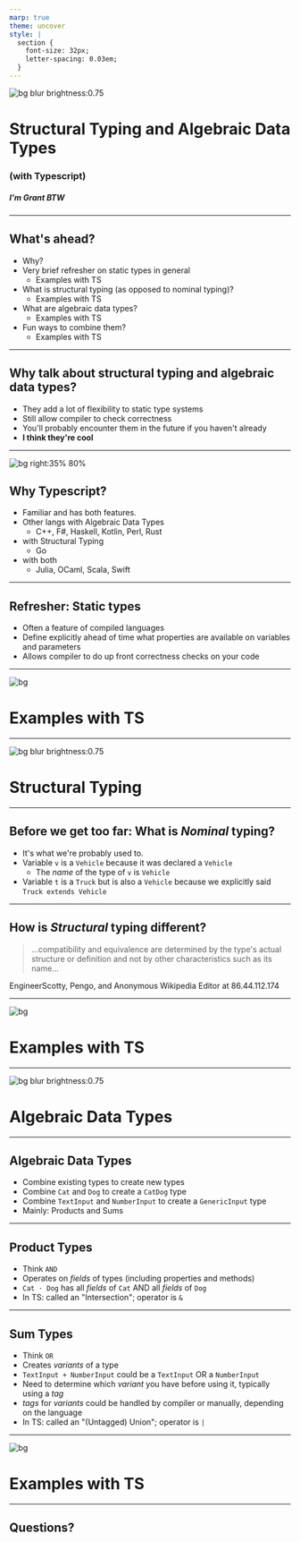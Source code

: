 ```yaml
---
marp: true
theme: uncover
style: |
  section {
    font-size: 32px;
    letter-spacing: 0.03em;
  }
---
```


<!-- _class: invert -->
![bg blur brightness:0.75](https://unsplash.com/photos/sPw8RqYTdn0/download?force=true&w=1920)

# Structural Typing and Algebraic Data Types

### (with Typescript)

##### I'm Grant BTW

---

## What's ahead?

* Why?
* Very brief refresher on static types in general
  * Examples with TS
* What is structural typing (as opposed to nominal typing)?
  * Examples with TS
* What are algebraic data types?
  * Examples with TS
* Fun ways to combine them?
  * Examples with TS

---

## Why talk about structural typing and algebraic data types?

* They add a lot of flexibility to static type systems
* Still allow compiler to check correctness
* You'll probably encounter them in the future if you haven't already
* **I think they're cool**

---

![bg right:35% 80%](https://raw.githubusercontent.com/remojansen/logo.ts/master/ts.png)

## Why Typescript?

* Familiar and has both features.
* Other langs with Algebraic Data Types
  * C++, F#, Haskell, Kotlin, Perl, Rust
* with Structural Typing
  * Go
* with both
  * Julia, OCaml, Scala, Swift

---

## Refresher: Static types

* Often a feature of compiled languages
* Define explicitly ahead of time what properties are available on variables and parameters
* Allows compiler to do up front correctness checks on your code

---
<!-- _class: invert -->
![bg](#3178c6)

# Examples with TS

---
<!-- _class: invert --> 
![bg blur brightness:0.75](https://unsplash.com/photos/P_qvsF7Yodw/download?force=true&w=1920)

# Structural Typing

---

## Before we get too far: What is _Nominal_ typing?

* It's what we're probably used to.
* Variable `v` is a `Vehicle` because it was declared a `Vehicle`
  * The _name_ of the type of `v` is `Vehicle`
* Variable `t` is a `Truck` but is also a `Vehicle` because we explicitly said `Truck extends Vehicle`

---

## How is _Structural_ typing different?

> ...compatibility and equivalence are determined by the type's actual structure or definition and not by other characteristics such as its name...

EngineerScotty, Pengo, and Anonymous Wikipedia Editor at 86.44.112.174

---
<!-- _class: invert -->
![bg](#3178c6)

# Examples with TS

---
<!-- _class: invert -->
![bg blur brightness:0.75](https://www.vaughn.edu/wp-content/uploads/2019/04/Math-Equations-on-Chalkboard.jpg)

# Algebraic Data Types

---

## Algebraic Data Types

* Combine existing types to create new types
* Combine `Cat` and `Dog` to create a `CatDog` type
* Combine `TextInput` and `NumberInput` to create a `GenericInput` type
* Mainly: Products and Sums

---

## Product Types

* Think `AND`
* Operates on _fields_ of types (including properties and methods)
* `Cat ⋅ Dog` has all _fields_ of `Cat` AND all _fields_ of `Dog`
* In TS: called an "Intersection"; operator is `&`

---

## Sum Types

* Think `OR`
* Creates _variants_ of a type
* `TextInput + NumberInput` could be a `TextInput` OR a `NumberInput`
* Need to determine which _variant_ you have before using it, typically using a _tag_
* _tags_ for _variants_ could be handled by compiler or manually, depending on the language
* In TS: called an "(Untagged) Union"; operator is `|`

---
<!-- _class: invert -->
![bg](#3178c6)

# Examples with TS

---

## Questions?
